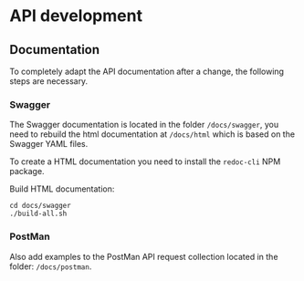 # API development 

## Documentation

To completely adapt the API documentation after a change, the following steps are necessary.

### Swagger

The Swagger documentation is located in the folder `/docs/swagger`, you need to rebuild the html documentation 
at `/docs/html` which is based on the Swagger YAML files.

To create a HTML documentation you need to install the `redoc-cli` NPM package.

Build HTML documentation:

```
cd docs/swagger
./build-all.sh
```

### PostMan

Also add examples to the PostMan API request collection located in the folder: `/docs/postman`.


